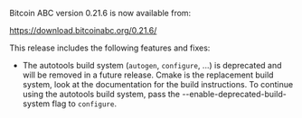 Bitcoin ABC version 0.21.6 is now available from:

  <https://download.bitcoinabc.org/0.21.6/>

This release includes the following features and fixes:
 - The autotools build system (`autogen`, `configure`, ...) is deprecated and
   will be removed in a future release. Cmake is the replacement build system,
   look at the documentation for the build instructions. To continue using the
   autotools build system, pass the --enable-deprecated-build-system flag to
   `configure`.
